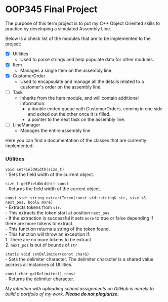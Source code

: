 # OOP345 Final Project

The purpose of this term project is to put my C++ Object Oriented skills to practice by developing a simulated Assembly Line.

Below is a check list of the modules that are to be implemented to the project:
- [x] Utilities
    - Used to parse strings and help populate data for other modules.
- [x] Item
    - Manages a single item on the assembly line.
- [x] CustomerOrder
    - Used to encapsulate and manage all the details related to a customer's order on the assembly line.
- [ ] Task
    - Inherits from the Item module, and will contain additional information:
        - a double ended queue with CustomerOrders, coming in one side and exited out the other once it is filled.
        - a pointer to the next task on the assembly line.
- [ ] LineManager
    - Manages the entire assembly line

Here you can find a documentation of the classes that are currently implemented:

### Utilities
```void setFieldWidth(size_t)```  
    - Sets the field width of the current object.

 ```size_t getFieldWidth() const```  
    - Returns the field width of the current object.

```const std::string extractToken(const std::string& str, size_t& next_pos, bool& more)```  
    - Extracts tokens from `str`.  
    - This extracts the token start at position `next_pos`.  
    - If the extraction is successful it sets `more` to true or false depending if there are more tokens to extract.  
    - This function returns a string of the token found.  
    - This function will throw an exception if:  
        1. There are no more tokens to be extract  
        2. `next_pos` is out of bounds of `str`

```static void setDelimiter(const char&)```  
    - Sets the delimiter character. The delimiter character is a shared value accross all instances of Utilities.

```const char getDelimiter() const```  
    - Returns the delimiter character.

*My intention with uploading school assignments on GitHub is merely to build a portfolio of my work.* **_Please do not plagiarize._**